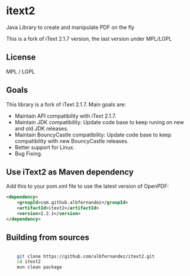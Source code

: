 # itext2

Java Library to create and manipulate PDF on the fly

This is a fork of iText 2.1.7 version, the last version under MPL/LGPL

## License

MPL / LGPL

## Goals

This library is a fork of iText 2.1.7. Main goals are:

* Maintain API compatibility with iText 2.1.7.
* Maintain JDK compatibility: Update code base to keep runing on new and old JDK releases.
* Maintain BouncyCastle compatibility: Update code base to keep compatibility with new BouncyCastle releases.
* Better support for Linux.
* Bug Fixing.

## Use iText2 as Maven dependency
Add this to your pom.xml file to use the latest version of OpenPDF:

```xml
<dependency>
    <groupId>com.github.albfernandez</groupId>
    <artifactId>itext2</artifactId>
    <version>2.2.1</version>
</dependency>
```

## Building from sources

```bash

    git clone https://github.com/albfernandez/itext2.git
    cd itext2
    mvn clean package
    
``` 
